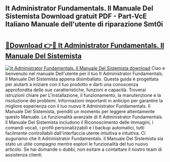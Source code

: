 ## It Administrator Fundamentals. Il Manuale Del Sistemista Download gratuit PDF - Part-VcE Italiano Manuale dell'utente di riparazione Smt0i

# <h2><a href="http://df9dgh.blite.top/?on=It+Administrator+Fundamentals.+Il+Manuale+Del+Sistemista">🔗Download 👉🔴 It Administrator Fundamentals. Il Manuale Del Sistemista</a></h2>

[![It Administrator Fundamentals. Il Manuale Del Sistemista download](https://i.imgur.com/lujVjoI.png)](http://df9dgh.blite.top/?on=It+Administrator+Fundamentals.+Il+Manuale+Del+Sistemista)
Ciao e benvenuto nel manuale Dell'utente per il tuo It Administrator Fundamentals. Il Manuale Del Sistemista appena disimballato. Questa guida è progettata per aiutarti a iniziare con il tuo prodotto e darti una conoscenza approfondita delle sue caratteristiche, funzioni e capacità. Troverai istruzioni chiare per L'installazione, il funzionamento, la manutenzione e la risoluzione dei problemi. Informazioni importanti in anticipo per garantire la migliore esperienza con il tuo nuovo It Administrator Fundamentals. Il Manuale Del Sistemista, prenditi un momento per leggere attentamente questo Manuale. Le funzionalità avanzate di It Administrator Fundamentals. Il Manuale Del Sistemista includono il Riconoscimento delle immagini, i comandi vocali, i profili personalizzabili e i backup automatici, tutti facilmente controllabili dall'interfaccia utente intuitiva e intuitiva. Ci auguriamo che It Administrator Fundamentals. Il Manuale Del Sistemista sia stato un utile compagno mentre esplori le funzionalità del tuo nuovo articolo. Se hai domande o dubbi, non esitare a contattare il nostro team di assistenza clienti.
